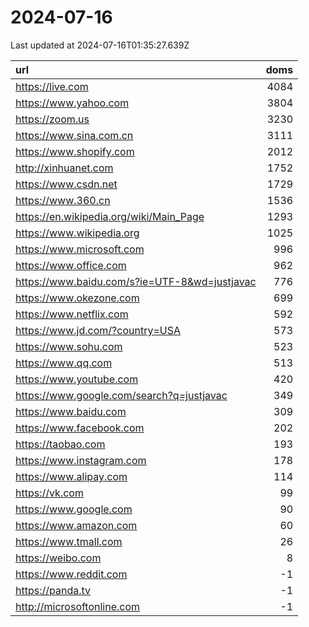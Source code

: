 # 2024-07-16

<!-- BEGIN -->
Last updated at 2024-07-16T01:35:27.639Z

url | doms
:- | -:
https://live.com | 4084
https://www.yahoo.com | 3804
https://zoom.us | 3230
https://www.sina.com.cn | 3111
https://www.shopify.com | 2012
http://xinhuanet.com | 1752
https://www.csdn.net | 1729
https://www.360.cn | 1536
https://en.wikipedia.org/wiki/Main_Page | 1293
https://www.wikipedia.org | 1025
https://www.microsoft.com | 996
https://www.office.com | 962
https://www.baidu.com/s?ie=UTF-8&wd=justjavac | 776
https://www.okezone.com | 699
https://www.netflix.com | 592
https://www.jd.com/?country=USA | 573
https://www.sohu.com | 523
https://www.qq.com | 513
https://www.youtube.com | 420
https://www.google.com/search?q=justjavac | 349
https://www.baidu.com | 309
https://www.facebook.com | 202
https://taobao.com | 193
https://www.instagram.com | 178
https://www.alipay.com | 114
https://vk.com | 99
https://www.google.com | 90
https://www.amazon.com | 60
https://www.tmall.com | 26
https://weibo.com | 8
https://www.reddit.com | -1
https://panda.tv | -1
http://microsoftonline.com | -1
<!-- END -->
